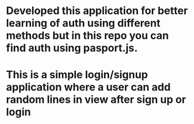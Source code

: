 # Developed this application for better learning of auth using different methods but in this repo you can find auth using pasport.js.

# This is a simple login/signup application where a user can add random lines in view after sign up or login
